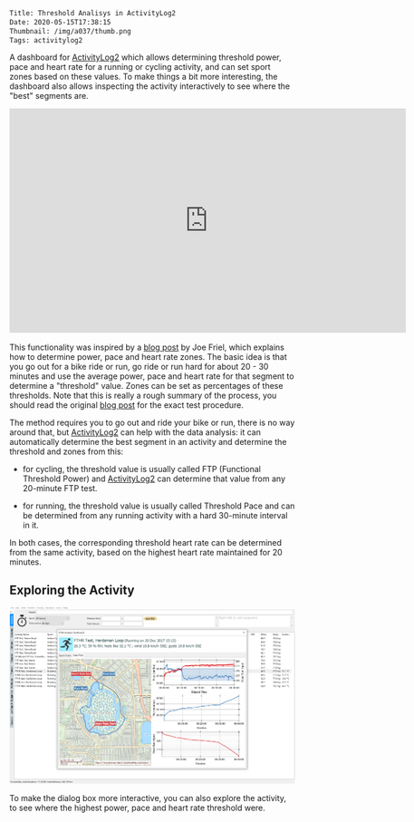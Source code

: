     Title: Threshold Analisys in ActivityLog2
    Date: 2020-05-15T17:38:15
    Thumbnail: /img/a037/thumb.png
    Tags: activitylog2

A dashboard for [ActivityLog2][al2] which allows determining threshold power,
pace and heart rate for a running or cycling activity, and can set sport zones
based on these values.  To make things a bit more interesting, the dashboard
also allows inspecting the activity interactively to see where the "best"
segments are.

<!-- more -->

<div style="text-align:center">
<iframe width="700" height="396" src="https://www.youtube.com/embed/i-Ap_EDzwso" frameborder="0" allow="autoplay; encrypted-media" allowfullscreen></iframe>
</div>

This functionality was inspired by a [blog post][friel] by Joe Friel, which
explains how to determine power, pace and heart rate zones.  The basic idea is
that you go out for a bike ride or run, go ride or run hard for about 20 - 30
minutes and use the average power, pace and heart rate for that segment to
determine a "threshold" value.  Zones can be set as percentages of these
thresholds.  Note that this is really a rough summary of the process, you
should read the original [blog post][friel] for the exact test procedure.

The method requires you to go out and ride your bike or run, there is no way
around that, but [ActivityLog2][al2] can help with the data analysis: it can
automatically determine the best segment in an activity and determine the
threshold and zones from this:

* for cycling, the threshold value is usually called FTP (Functional Threshold
  Power) and [ActivityLog2][al2] can determine that value from any 20-minute
  FTP test.
  
* for running, the threshold value is usually called Threshold Pace and can be
  determined from any running activity with a hard 30-minute interval in it.
  
In both cases, the corresponding threshold heart rate can be determined from
the same activity, based on the highest heart rate maintained for 20 minutes.

## Exploring the Activity

![FTHR Analisys](/img/a037/fthr.png)

To make the dialog box more interactive, you can also explore the activity, to
see where the highest power, pace and heart rate threshold were.

[friel]: https://www.trainingpeaks.com/blog/joe-friel-s-quick-guide-to-setting-zones/
[al2]: https://github.com/alex-hhh/ActivityLog2
